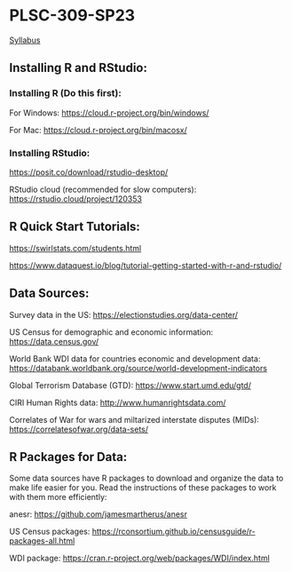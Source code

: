 # PLSC-309-SP23

[Syllabus](https://github.com/hknd23/PLSC-309-SP23/blob/main/PLSC-309-SP23-Syllabus.pdf)

## Installing R and RStudio: 

### Installing R (Do this first): 

For Windows: https://cloud.r-project.org/bin/windows/

For Mac: https://cloud.r-project.org/bin/macosx/

### Installing RStudio: 

https://posit.co/download/rstudio-desktop/

RStudio cloud (recommended for slow computers): https://rstudio.cloud/project/120353


## R Quick Start Tutorials: 

https://swirlstats.com/students.html

https://www.dataquest.io/blog/tutorial-getting-started-with-r-and-rstudio/

## Data Sources: 

Survey data in the US: https://electionstudies.org/data-center/

US Census for demographic and economic information: https://data.census.gov/

World Bank WDI data for countries economic and development data: https://databank.worldbank.org/source/world-development-indicators

Global Terrorism Database (GTD): https://www.start.umd.edu/gtd/

CIRI Human Rights data: http://www.humanrightsdata.com/

Correlates of War for wars and miltarized interstate disputes (MIDs): https://correlatesofwar.org/data-sets/

## R Packages for Data:

Some data sources have R packages to download and organize the data to make life easier for you. Read the instructions of these packages to work with them more efficiently: 

anesr: https://github.com/jamesmartherus/anesr

US Census packages: https://rconsortium.github.io/censusguide/r-packages-all.html

WDI package: https://cran.r-project.org/web/packages/WDI/index.html
